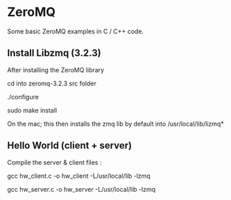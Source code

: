 ZeroMQ
======

Some basic ZeroMQ examples in  C / C++ code.

Install Libzmq (3.2.3)
---------------

After installing the ZeroMQ library 

cd into zeromq-3.2.3 src folder 

./configure

sudo make install 

On the mac; 
this then installs the zmq lib by default into /usr/local/lib/lizmq*



Hello World (client + server)
------------------------------

Compile the server & client files : 

gcc  hw_client.c -o hw_client  -L/usr/local/lib -lzmq

gcc  hw_server.c -o hw_server  -L/usr/local/lib -lzmq
  
  
